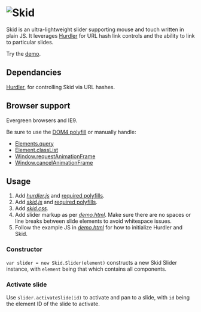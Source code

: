 # ![Skid](http://jaydenseric.com/shared/skid-logo.svg)

Skid is an ultra-lightweight slider supporting mouse and touch written in plain JS. It leverages [Hurdler](https://github.com/jaydenseric/Hurdler) for URL hash link controls and the ability to link to particular slides.

Try the [demo](http://rawgit.com/jaydenseric/Skid/master/demo.html).

## Dependancies

[Hurdler](https://github.com/jaydenseric/Hurdler), for controlling Skid via URL hashes.

## Browser support

Evergreen browsers and IE9.

Be sure to use the [DOM4 polyfill](https://github.com/WebReflection/dom4) or manually handle:

- [Elements.query](https://dom.spec.whatwg.org/#dom-elements-query)
- [Element.classList](https://dom.spec.whatwg.org/#dom-element-classlist)
- [Window.requestAnimationFrame](https://html.spec.whatwg.org/multipage/webappapis.html#dom-window-requestanimationframe)
- [Window.cancelAnimationFrame](https://html.spec.whatwg.org/multipage/webappapis.html#dom-window-cancelanimationframe)

## Usage

1. Add [*hurdler.js*](https://github.com/jaydenseric/Hurdler/blob/master/hurdler.js) and [required polyfills](https://github.com/jaydenseric/Hurdler#browser-support).
2. Add [*skid.js*](https://github.com/jaydenseric/Skid/blob/master/skid.js) and [required polyfills](https://github.com/jaydenseric/Skid#browser-support).
3. Add [*skid.css*](https://github.com/jaydenseric/Skid/blob/master/skid.css).
4. Add slider markup as per [*demo.html*](https://github.com/jaydenseric/Skid/blob/master/demo.html). Make sure there are no spaces or line breaks between slide elements to avoid whitespace issues.
5. Follow the example JS in [*demo.html*](https://github.com/jaydenseric/Skid/blob/master/demo.html) for how to initialize Hurdler and Skid.

### Constructor

`var slider = new Skid.Slider(element)` constructs a new Skid Slider instance, with `element` being that which contains all components.

### Activate slide

Use `slider.activateSlide(id)` to activate and pan to a slide, with `id` being the element ID of the slide to activate.
